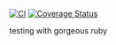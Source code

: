 [![CI](https://github.com/spoddub/ruby-testing/actions/workflows/ci.yml/badge.svg?branch=main)](https://github.com/spoddub/ruby-testing/actions/workflows/ci.yml)
[![Coverage Status](https://coveralls.io/repos/github/spoddub/ruby-testing/badge.svg?branch=main)](https://coveralls.io/github/spoddub/ruby-testing?branch=main)

testing with gorgeous ruby
